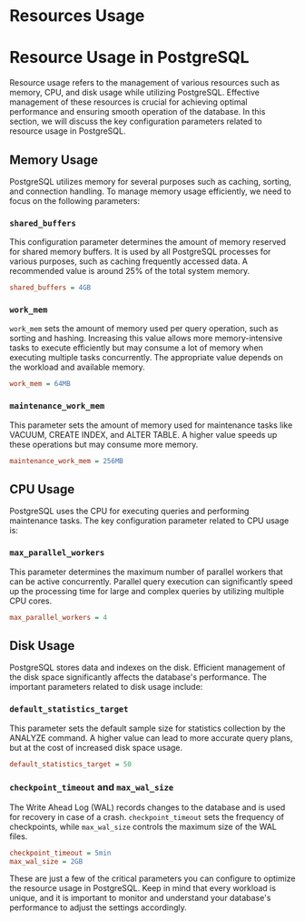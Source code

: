 # Resources Usage

# Resource Usage in PostgreSQL

Resource usage refers to the management of various resources such as memory, CPU, and disk usage while utilizing PostgreSQL. Effective management of these resources is crucial for achieving optimal performance and ensuring smooth operation of the database. In this section, we will discuss the key configuration parameters related to resource usage in PostgreSQL.

## Memory Usage

PostgreSQL utilizes memory for several purposes such as caching, sorting, and connection handling. To manage memory usage efficiently, we need to focus on the following parameters:

### `shared_buffers`

This configuration parameter determines the amount of memory reserved for shared memory buffers. It is used by all PostgreSQL processes for various purposes, such as caching frequently accessed data. A recommended value is around 25% of the total system memory.

```ini
shared_buffers = 4GB
```

### `work_mem`

`work_mem` sets the amount of memory used per query operation, such as sorting and hashing. Increasing this value allows more memory-intensive tasks to execute efficiently but may consume a lot of memory when executing multiple tasks concurrently. The appropriate value depends on the workload and available memory.

```ini
work_mem = 64MB
```

### `maintenance_work_mem`

This parameter sets the amount of memory used for maintenance tasks like VACUUM, CREATE INDEX, and ALTER TABLE. A higher value speeds up these operations but may consume more memory. 

```ini
maintenance_work_mem = 256MB
```

## CPU Usage

PostgreSQL uses the CPU for executing queries and performing maintenance tasks. The key configuration parameter related to CPU usage is:

### `max_parallel_workers`

This parameter determines the maximum number of parallel workers that can be active concurrently. Parallel query execution can significantly speed up the processing time for large and complex queries by utilizing multiple CPU cores.

```ini
max_parallel_workers = 4
```

## Disk Usage

PostgreSQL stores data and indexes on the disk. Efficient management of the disk space significantly affects the database's performance. The important parameters related to disk usage include:

### `default_statistics_target`

This parameter sets the default sample size for statistics collection by the ANALYZE command. A higher value can lead to more accurate query plans, but at the cost of increased disk space usage.

```ini
default_statistics_target = 50
```

### `checkpoint_timeout` and `max_wal_size`

The Write Ahead Log (WAL) records changes to the database and is used for recovery in case of a crash. `checkpoint_timeout` sets the frequency of checkpoints, while `max_wal_size` controls the maximum size of the WAL files.

```ini
checkpoint_timeout = 5min
max_wal_size = 2GB
```

These are just a few of the critical parameters you can configure to optimize the resource usage in PostgreSQL. Keep in mind that every workload is unique, and it is important to monitor and understand your database's performance to adjust the settings accordingly.